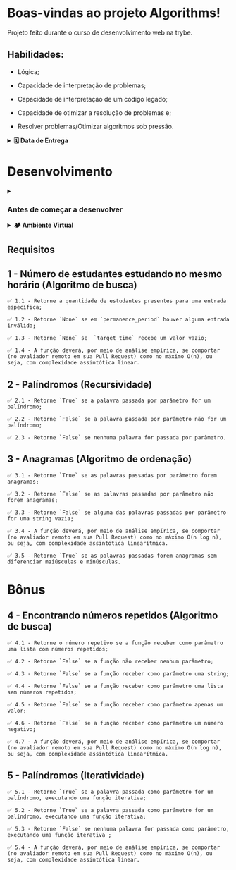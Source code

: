 # Boas-vindas ao projeto Algorithms!

Projeto feito durante o curso de desenvolvimento web na trybe.

## Habilidades:
  
- Lógica;

- Capacidade de interpretação de problemas;

- Capacidade de interpretação de um código legado;

- Capacidade de otimizar a resolução de problemas e;

- Resolver problemas/Otimizar algoritmos sob pressão.

<details>
  <summary><strong>🗓 Data de Entrega</strong></summary><br />
  
  * Este projeto é `individual`;
  * São `2` dias de projeto;
  * Data para entrega final do projeto: `07/09/2022 14:00`.

</details>

# Desenvolvimento
<details>
  <summary>
    <h3>
      Antes de começar a desenvolver
    </h3>
  </summary>

  1. Clone o repositório

  - Use o comando: `git clone git@github.com:mabiiak/algorithms.git`.
  - Entre na pasta do repositório que você acabou de clonar:
    - `cd algorithms`

  2. Crie o ambiente virtual para o projeto

  - `python3 -m venv .venv && source .venv/bin/activate`

  3. Instale as dependências

  - `python3 -m pip install -r dev-requirements.txt`
  
  4. Crie uma branch a partir da branch `master`

  - Verifique que você está na branch `master`
    - Exemplo: `git branch`
  - Se não estiver, mude para a branch `master`
    - Exemplo: `git checkout master`
  - Crie uma branch à qual você vai submeter os `commits` do seu projeto
    - Você deve criar uma branch no seguinte formato: `nome-de-usuario-nome-do-projeto`
    - Exemplo: `git checkout -b nome-algorithms`

  5. Adicione as mudanças ao _stage_ do Git e faça um `commit`

  - Verifique que as mudanças ainda não estão no _stage_
    - Exemplo: `git status` (deve aparecer listada a pasta _joaozinho_ em vermelho)
  - Adicione o novo arquivo ao _stage_ do Git
    - Exemplo:
      - `git add .` (adicionando todas as mudanças - _que estavam em vermelho_ - ao stage do Git)
      - `git status` (deve aparecer listado o arquivo _joaozinho/README.md_ em verde)
  - Faça o `commit` inicial
    - Exemplo:
      - `git commit -m 'descrição'` (fazendo o primeiro commit)
      - `git status` (deve aparecer uma mensagem tipo _nothing to commit_ )

  6. Adicione a sua branch com o novo `commit` ao repositório remoto

  - Usando o exemplo anterior: `git push -u origin nome-algorithms`

  7. Crie um novo `Pull Request` _(PR)_

  - Vá até a página de _Pull Requests_ do [repositório no GitHub](https://github.com/mabiiak/algorithms/pulls)
  - Clique no botão verde _"New pull request"_
  - Clique na caixa de seleção _"Compare"_ e escolha a sua branch **com atenção**
  - Coloque um título para a sua _Pull Request_
    - Exemplo: _"Cria tela de busca"_
  - Clique no botão verde _"Create pull request"_
  - Adicione uma descrição para o _Pull Request_ e clique no botão verde _"Create pull request"_
  - **Não se preocupe em preencher mais nada por enquanto!**
  - Volte até a [página de _Pull Requests_ do repositório](https://github.com/mabiiak/algorithms/pulls) e confira que o seu _Pull Request_ está criado

</details>

<details>
  <summary><strong>🏕️ Ambiente Virtual</strong></summary><br />
  O Python oferece um recurso chamado de ambiente virtual que permite sua máquina rodar, sem conflitos, diferentes tipos de projetos com diferentes versões de bibliotecas.

  1. **criar o ambiente virtual**

  ```bash
  $ python3 -m venv .venv
  ```

  2. **ativar o ambiente virtual**

  ```bash
  $ source .venv/bin/activate
  ```

  3. **instalar as dependências no ambiente virtual**

  ```bash
  $ python3 -m pip install -r dev-requirements.txt
  ```

  Com o seu ambiente virtual ativo, as dependências serão instaladas neste ambiente.
  :eyes: Caso precise desativar o ambiente virtual, execute o comando "deactivate". 
  :warning: Lembre-se de ativar novamente quando voltar a trabalhar no projeto.

  O arquivo `dev-requirements.txt` contém todas as dependências que serão utilizadas no projeto, ele está agindo como se fosse um `package.json` de um projeto `Node.js`.
</details>

## Requisitos

## 1 - Número de estudantes estudando no mesmo horário (Algoritmo de busca)

    ✅ 1.1 - Retorne a quantidade de estudantes presentes para uma entrada específica;

    ✅ 1.2 - Retorne `None` se em `permanence_period` houver alguma entrada inválida;

    ✅ 1.3 - Retorne `None` se  `target_time` recebe um valor vazio;

    ✅ 1.4 - A função deverá, por meio de análise empírica, se comportar (no avaliador remoto em sua Pull Request) como no máximo O(n), ou seja, com complexidade assintótica linear.

## 2 - Palíndromos (Recursividade)

    ✅ 2.1 - Retorne `True` se a palavra passada por parâmetro for um palíndromo;

    ✅ 2.2 - Retorne `False` se a palavra passada por parâmetro não for um palíndromo;

    ✅ 2.3 - Retorne `False` se nenhuma palavra for passada por parâmetro.

## 3 - Anagramas (Algoritmo de ordenação)

    ✅ 3.1 - Retorne `True` se as palavras passadas por parâmetro forem anagramas;

    ✅ 3.2 - Retorne `False` se as palavras passadas por parâmetro não forem anagramas;

    ✅ 3.3 - Retorne `False` se alguma das palavras passadas por parâmetro for uma string vazia;

    ✅ 3.4 - A função deverá, por meio de análise empírica, se comportar (no avaliador remoto em sua Pull Request) como no máximo O(n log n), ou seja, com complexidade assintótica linearítmica.

    ✅ 3.5 - Retorne `True` se as palavras passadas forem anagramas sem diferenciar maiúsculas e minúsculas.

# Bônus

## 4 - Encontrando números repetidos (Algoritmo de busca)

    ✅ 4.1 - Retorne o número repetivo se a função receber como parâmetro uma lista com números repetidos;

    ✅ 4.2 - Retorne `False` se a função não receber nenhum parâmetro;

    ✅ 4.3 - Retorne `False` se a função receber como parâmetro uma string;

    ✅ 4.4 - Retorne `False` se a função receber como parâmetro uma lista sem números repetidos;

    ✅ 4.5 - Retorne `False` se a função receber como parâmetro apenas um valor;

    ✅ 4.6 - Retorne `False` se a função receber como parâmetro um número negativo;

    ✅ 4.7 - A função deverá, por meio de análise empírica, se comportar (no avaliador remoto em sua Pull Request) como no máximo O(n log n), ou seja, com complexidade assintótica linearítmica.

## 5 - Palíndromos (Iteratividade)

    ✅ 5.1 - Retorne `True` se a palavra passada como parâmetro for um palíndromo, executando uma função iterativa;

    ✅ 5.2 - Retorne `True` se a palavra passada como parâmetro for um palíndromo, executando uma função iterativa;

    ✅ 5.3 - Retorne `False` se nenhuma palavra for passada como parâmetro, executando uma função iterativa ;

    ✅ 5.4 - A função deverá, por meio de análise empírica, se comportar (no avaliador remoto em sua Pull Request) como no máximo O(n), ou seja, com complexidade assintótica linear.

